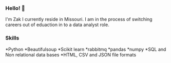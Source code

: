### Hello! 👋
I'm Zak I currently reside in Missouri. I am in the process of switching careers out of eduaction in to a data analyst role. 

### Skills
*Python
  *Beautifulsoup
  *Scikit learn
  *rabbitmq
  *pandas
  *numpy
*SQL and Non relational data bases
*HTML, CSV and JSON file formats
